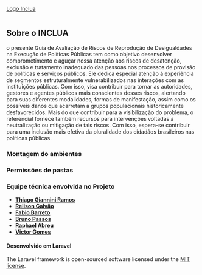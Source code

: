 <a href=""><p>Logo Inclua</p><img src=""></a>

## Sobre o INCLUA

o presente Guia de Avaliação de Riscos de Reprodução de Desigualdades na Execução de Políticas Públicas tem como objetivo desenvolver comprometimento e aguçar nossa atenção aos riscos de desatenção, exclusão e tratamento inadequado das pessoas nos processos de provisão de políticas e serviços públicos. Ele dedica especial atenção à experiência de segmentos estruturalmente vulnerabilizados nas interações com as instituições públicas. Com isso, visa contribuir para tornar as autoridades, gestores e agentes públicos mais conscientes desses riscos, alertando para suas diferentes modalidades, formas de manifestação, assim como os possíveis danos que acarretam a grupos populacionais historicamente desfavorecidos. Mais do que contribuir para a visibilização do problema, o referencial fornece também recursos para intervenções voltadas à neutralização ou mitigação de tais riscos. Com isso, espera-se contribuir para uma inclusão mais efetiva da pluralidade dos cidadãos brasileiros nas políticas públicas.

### Montagem do ambientes


### Permissões de pastas


### Equipe técnica envolvida no Projeto

- **[Thiago Giannini Ramos](https://git)**
- **[Relison Galvão](https://git)**
- **[Fabio Barreto](https://git)**
- **[Bruno Passos](https://git)**
- **[Raphael Abreu](https://git)**
- **[Victor Gomes](https://git)**



#### Desenvolvido em Laravel
The Laravel framework is open-sourced software licensed under the [MIT license](https://opensource.org/licenses/MIT).
